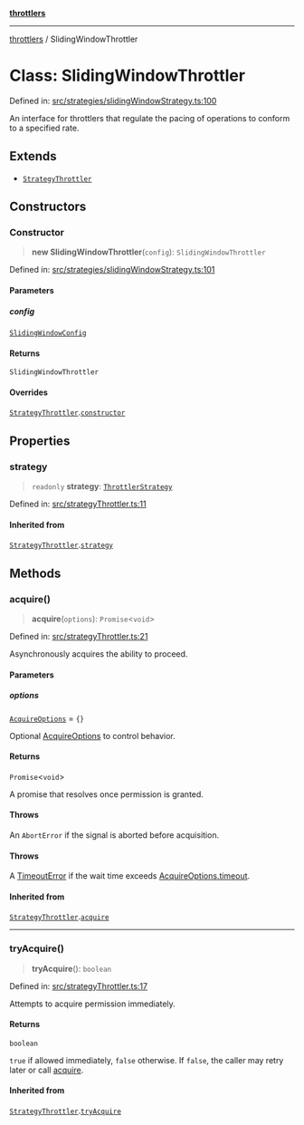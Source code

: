 [**throttlers**](../README.md)

***

[throttlers](../globals.md) / SlidingWindowThrottler

# Class: SlidingWindowThrottler

Defined in: [src/strategies/slidingWindowStrategy.ts:100](https://github.com/havelessbemore/throttlers/blob/3e64dbc7f42ad7431d8e4aaaafc9787d4a004f91/src/strategies/slidingWindowStrategy.ts#L100)

An interface for throttlers that regulate the pacing
of operations to conform to a specified rate.

## Extends

- [`StrategyThrottler`](StrategyThrottler.md)

## Constructors

### Constructor

> **new SlidingWindowThrottler**(`config`): `SlidingWindowThrottler`

Defined in: [src/strategies/slidingWindowStrategy.ts:101](https://github.com/havelessbemore/throttlers/blob/3e64dbc7f42ad7431d8e4aaaafc9787d4a004f91/src/strategies/slidingWindowStrategy.ts#L101)

#### Parameters

##### config

[`SlidingWindowConfig`](../interfaces/SlidingWindowConfig.md)

#### Returns

`SlidingWindowThrottler`

#### Overrides

[`StrategyThrottler`](StrategyThrottler.md).[`constructor`](StrategyThrottler.md#constructor)

## Properties

### strategy

> `readonly` **strategy**: [`ThrottlerStrategy`](../interfaces/ThrottlerStrategy.md)

Defined in: [src/strategyThrottler.ts:11](https://github.com/havelessbemore/throttlers/blob/3e64dbc7f42ad7431d8e4aaaafc9787d4a004f91/src/strategyThrottler.ts#L11)

#### Inherited from

[`StrategyThrottler`](StrategyThrottler.md).[`strategy`](StrategyThrottler.md#strategy)

## Methods

### acquire()

> **acquire**(`options`): `Promise`\<`void`\>

Defined in: [src/strategyThrottler.ts:21](https://github.com/havelessbemore/throttlers/blob/3e64dbc7f42ad7431d8e4aaaafc9787d4a004f91/src/strategyThrottler.ts#L21)

Asynchronously acquires the ability to proceed.

#### Parameters

##### options

[`AcquireOptions`](../interfaces/AcquireOptions.md) = `{}`

Optional [AcquireOptions](../interfaces/AcquireOptions.md) to control behavior.

#### Returns

`Promise`\<`void`\>

A promise that resolves once permission is granted.

#### Throws

An `AbortError` if the signal is aborted before acquisition.

#### Throws

A [TimeoutError](TimeoutError.md) if the wait time exceeds [AcquireOptions.timeout](../interfaces/AcquireOptions.md#timeout).

#### Inherited from

[`StrategyThrottler`](StrategyThrottler.md).[`acquire`](StrategyThrottler.md#acquire)

***

### tryAcquire()

> **tryAcquire**(): `boolean`

Defined in: [src/strategyThrottler.ts:17](https://github.com/havelessbemore/throttlers/blob/3e64dbc7f42ad7431d8e4aaaafc9787d4a004f91/src/strategyThrottler.ts#L17)

Attempts to acquire permission immediately.

#### Returns

`boolean`

`true` if allowed immediately, `false` otherwise.
If `false`, the caller may retry later or call [acquire](../interfaces/Throttler.md#acquire).

#### Inherited from

[`StrategyThrottler`](StrategyThrottler.md).[`tryAcquire`](StrategyThrottler.md#tryacquire)
